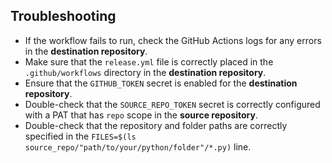 ## Troubleshooting

*   If the workflow fails to run, check the GitHub Actions logs for any errors in the **destination repository**.
*   Make sure that the `release.yml` file is correctly placed in the `.github/workflows` directory in the **destination repository**.
*   Ensure that the `GITHUB_TOKEN` secret is enabled for the **destination repository**.
*   Double-check that the `SOURCE_REPO_TOKEN` secret is correctly configured with a PAT that has `repo` scope in the **source repository**.
*   Double-check that the repository and folder paths are correctly specified in the `FILES=$(ls source_repo/"path/to/your/python/folder"/*.py)` line.
